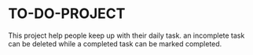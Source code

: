 # TO-DO-PROJECT
This project help people keep up with their daily task. an incomplete task can be deleted while  a completed task can be marked completed. 
